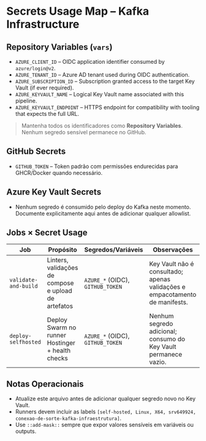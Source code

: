 # Secrets Usage Map – Kafka Infrastructure

## Repository Variables (`vars`)
- `AZURE_CLIENT_ID` – OIDC application identifier consumed by `azure/login@v2`.
- `AZURE_TENANT_ID` – Azure AD tenant used during OIDC authentication.
- `AZURE_SUBSCRIPTION_ID` – Subscription granted access to the target Key Vault (if ever required).
- `AZURE_KEYVAULT_NAME` – Logical Key Vault name associated with this pipeline.
- `AZURE_KEYVAULT_ENDPOINT` – HTTPS endpoint for compatibility with tooling that expects the full URL.

> Mantenha todos os identificadores como **Repository Variables**. Nenhum segredo sensível permanece no GitHub.

## GitHub Secrets
- `GITHUB_TOKEN` – Token padrão com permissões endurecidas para GHCR/Docker quando necessário.

## Azure Key Vault Secrets
- Nenhum segredo é consumido pelo deploy do Kafka neste momento. Documente explicitamente aqui antes de adicionar qualquer allowlist.

## Jobs × Secret Usage
| Job | Propósito | Segredos/Variáveis | Observações |
| --- | --- | --- | --- |
| `validate-and-build` | Linters, validações de compose e upload de artefatos | `AZURE_*` (OIDC), `GITHUB_TOKEN` | Key Vault não é consultado; apenas validações e empacotamento de manifests. |
| `deploy-selfhosted` | Deploy Swarm no runner Hostinger + health checks | `AZURE_*` (OIDC), `GITHUB_TOKEN` | Nenhum segredo adicional; consumo do Key Vault permanece vazio. |

## Notas Operacionais
- Atualize este arquivo antes de adicionar qualquer segredo novo no Key Vault.
- Runners devem incluir as labels `[self-hosted, Linux, X64, srv649924, conexao-de-sorte-kafka-infraestrutura]`.
- Use `::add-mask::` sempre que expor valores sensíveis em variáveis ou outputs.
